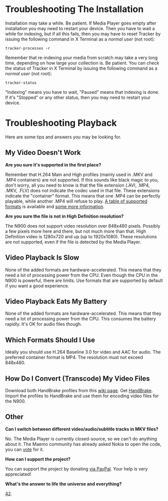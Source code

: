 # Troubleshooting The Installation #

Installation may take a while. Be patient. If Media Player goes empty after installation you may need to restart your device. Then you have to wait a while for indexing, but if all this fails, then you may have to reset Tracker by issuing the following command in X Terminal as a _normal user_ (not root):

`tracker-processes -r`

Remember that re-indexing your media from scratch may take a very long time, depending on how large your collection is. Be patient. You can check the status of Tracker in X Terminal by issuing the following command as a _normal user_ (not root):

`tracker-status`

"Indexing" means you have to wait, "Paused" means that indexing is done. If it's "Stopped" or any other status, then you may need to restart your device.

# Troubleshooting Playback #

Here are some tips and answers you may be looking for.

## My Video Doesn't Work ##

**Are you sure it's supported in the first place?**

Remember that H.264 Main and High profiles (mainly used in .MKV and .MP4 containers) are not supported. If this sounds like black magic to you, don't worry, all you need to know is that the file extension (.AVI, .MP4, .MKV, .FLV) does not indicate the codec used in that file. These extensions indicate the "container" format. This means that one .MP4 can be perfectly playable, while another .MP4 will refuse to play. [A table of supported formats](http://wiki.maemo.org/N900_Media_Support) is available and [some more information](http://wiki.maemo.org/Video_encoding).

**Are you sure the file is not in High Definition resolution?**

The N900 does not support video resolution over 848x480 pixels. Possibly a few pixels more here and there, but not much more than that. High Definition video is 1280x720 and up (up to 1920x1080). These resolutions are not supported, even if the file is detected by the Media Player.

## Video Playback Is Slow ##

None of the added formats are hardware-accelerated. This means that they need a lot of processing power from the CPU. Even though the CPU in the N900 is powerful, there are limits. Use formats that are supported by default if you want a good experience.

## Video Playback Eats My Battery ##

None of the added formats are hardware-accelerated. This means that they need a lot of processing power from the CPU. This consumes the battery rapidly. It's OK for audio files though.

## Which Formats Should I Use ##

Ideally you should use H.264 Baseline 3.0 for video and AAC for audio. The preferred container format is MP4. The resolution must not exceed 848x480.

## How Do I Convert (Transcode) My Video Files ##

Download both HandBrake profiles from this [wiki page](http://wiki.maemo.org/Video_Encoding_Basic_Guide). Get [HandBrake](http://handbrake.fr). Import the profiles to HandBrake and use them for encoding video files for the N900.

## Other ##

**Can I switch between different video/audio/subtitle tracks in MKV files?**

No. The Media Player is currently closed-source, so we can't do anything about it. The Maemo community has already asked Nokia to open the code, you can [vote](https://bugs.maemo.org/show_bug.cgi?id=1235) for it.

**How can I support the project?**

You can support the project by donating [via PayPal](http://stateless.jogger.pl/files/decoders_donate.html). Your help is very appreciated!

**What's the answer to life the universe and everything?**

[42](http://en.wikipedia.org/wiki/Phrases_from_The_Hitchhiker%27s_Guide_to_the_Galaxy#Answer_to_the_Ultimate_Question_of_Life.2C_the_Universe.2C_and_Everything_.2842.29).